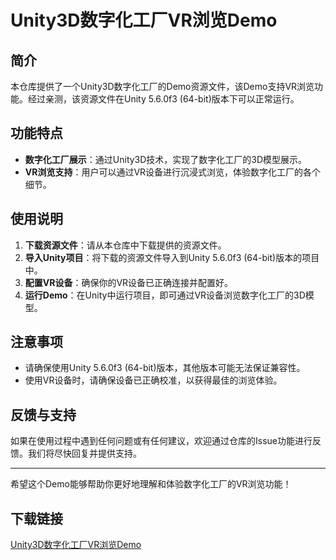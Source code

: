 # Unity3D数字化工厂VR浏览Demo

## 简介

本仓库提供了一个Unity3D数字化工厂的Demo资源文件，该Demo支持VR浏览功能。经过亲测，该资源文件在Unity 5.6.0f3 (64-bit)版本下可以正常运行。

## 功能特点

- **数字化工厂展示**：通过Unity3D技术，实现了数字化工厂的3D模型展示。
- **VR浏览支持**：用户可以通过VR设备进行沉浸式浏览，体验数字化工厂的各个细节。

## 使用说明

1. **下载资源文件**：请从本仓库中下载提供的资源文件。
2. **导入Unity项目**：将下载的资源文件导入到Unity 5.6.0f3 (64-bit)版本的项目中。
3. **配置VR设备**：确保你的VR设备已正确连接并配置好。
4. **运行Demo**：在Unity中运行项目，即可通过VR设备浏览数字化工厂的3D模型。

## 注意事项

- 请确保使用Unity 5.6.0f3 (64-bit)版本，其他版本可能无法保证兼容性。
- 使用VR设备时，请确保设备已正确校准，以获得最佳的浏览体验。

## 反馈与支持

如果在使用过程中遇到任何问题或有任何建议，欢迎通过仓库的Issue功能进行反馈。我们将尽快回复并提供支持。

---

希望这个Demo能够帮助你更好地理解和体验数字化工厂的VR浏览功能！

## 下载链接

[Unity3D数字化工厂VR浏览Demo](https://pan.quark.cn/s/03ca171a8e69)